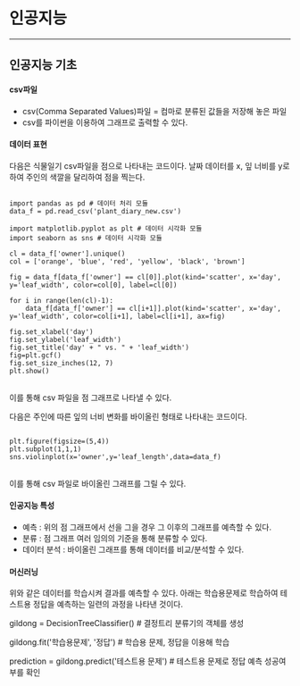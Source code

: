 # 인공지능
------------

## 인공지능 기초

#### csv파일
* csv(Comma Separated Values)파일 = 컴마로 분류된 값들을 저장해 놓은 파일
* csv를 파이썬을 이용하여 그래프로 출력할 수 있다.

#### 데이터 표현
 다음은 식물일기 csv파일을 점으로 나타내는 코드이다.
 날짜 데이터를 x, 잎 너비를 y로 하여 주인의 색깔을 달리하여 점을 찍는다.
<pre>
<code>
import pandas as pd # 데이터 처리 모듈
data_f = pd.read_csv('plant_diary_new.csv')

import matplotlib.pyplot as plt # 데이터 시각화 모듈 
import seaborn as sns # 데이터 시각화 모듈

cl = data_f['owner'].unique()
col = ['orange', 'blue', 'red', 'yellow', 'black', 'brown']

fig = data_f[data_f['owner'] == cl[0]].plot(kind='scatter', x='day', y='leaf_width', color=col[0], label=cl[0])

for i in range(len(cl)-1):
    data_f[data_f['owner'] == cl[i+1]].plot(kind='scatter', x='day', y='leaf_width', color=col[i+1], label=cl[i+1], ax=fig)

fig.set_xlabel('day')
fig.set_ylabel('leaf_width')
fig.set_title('day' + " vs. " + 'leaf_width')
fig=plt.gcf()
fig.set_size_inches(12, 7)
plt.show()
</code>
</pre>

이를 통해 csv 파일을 점 그래프로 나타낼 수 있다.


다음은 주인에 따른 잎의 너비 변화를 바이올린 형태로 나타내는 코드이다.
<pre>
<code>
plt.figure(figsize=(5,4))
plt.subplot(1,1,1)
sns.violinplot(x='owner',y='leaf_length',data=data_f)
</code>
</pre>
이를 통해 csv 파일로 바이올린 그래프를 그릴 수 있다.

#### 인공지능 특성
* 예측 : 위의 점 그래프에서 선을 그을 경우 그 이후의 그래프를 예측할 수 있다.
* 분류 : 점 그래프 여러 임의의 기준을 통해 분류할 수 있다.
* 데이터 분석 : 바이올린 그래프를 통해 데이터를 비교/분석할 수 있다.

#### 머신러닝
위와 같은 데이터를 학습시켜 결과를 예측할 수 있다.
아래는 학습용문제로 학습하여 테스트용 정답을 예측하는 일련의 과정을 나타낸 것이다.

gildong = DecisionTreeClassifier() # 결정트리 분류기의 객체를 생성

gildong.fit('학습용문제', '정답') # 학습용 문제, 정답을 이용해 학습

prediction = gildong.predict('테스트용 문제') # 테스트용 문제로 정답 예측 성공여부를 확인

